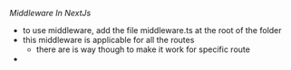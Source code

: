 

*Middleware In NextJs*

- to use middleware, add the file middleware.ts at the root of the folder
- this middleware is applicable for all the routes
  - there are is way though to make it work for specific route
- 